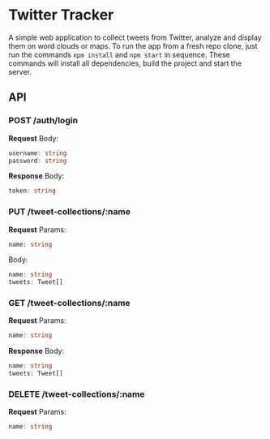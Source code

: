 # Twitter Tracker
A simple web application to collect tweets from Twitter, analyze and display them on word clouds or maps.
To run the app from a fresh repo clone, just run the commands `npm install` and `npm start` in sequence.
These commands will install all dependencies, build the project and start the server.

## API
### POST /auth/login
**Request**
Body:
```typescript
username: string
password: string
```
**Response**
Body:
```typescript
token: string
```

### PUT /tweet-collections/:name
**Request**
Params:
```typescript
name: string
```
Body:
```typescript
name: string
tweets: Tweet[]
```

### GET /tweet-collections/:name
**Request**
Params:
```typescript
name: string
```
**Response**
Body:
```typescript
name: string
tweets: Tweet[]
```

### DELETE /tweet-collections/:name
**Request**
Params:
```typescript
name: string
```